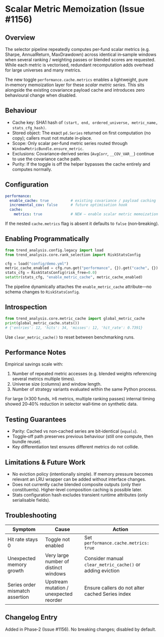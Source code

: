 # Scalar Metric Memoization (Issue #1156)

## Overview
The selector pipeline repeatedly computes per‑fund scalar metrics (e.g. Sharpe, AnnualReturn, MaxDrawdown) across identical in‑sample windows when several ranking / weighting passes or blended scores are requested. While each metric is vectorised, redundant recomputation adds overhead for large universes and many metrics.

The new toggle `performance.cache.metrics` enables a lightweight, pure in‑memory memoization layer for these *scalar metric series*. This sits alongside the existing covariance payload cache and introduces zero behavioural change when disabled.

## Behaviour
- Cache key: SHA1 hash of `(start, end, ordered_universe, metric_name, stats_cfg_hash)`.
- Stored object: The exact `pd.Series` returned on first computation (no copy); callers must not mutate in‑place.
- Scope: Only scalar per‑fund metric series routed through `WindowMetricBundle.ensure_metric`.
- Exclusions: Covariance‑derived series (`AvgCorr`, `__COV_VAR__`) continue to use the covariance cache path.
- Purity: If the toggle is off the helper bypasses the cache entirely and computes normally.

## Configuration
```yaml
performance:
  enable_cache: true          # existing covariance / payload caching
  incremental_cov: false      # future optimisation hook
  cache:
    metrics: true             # NEW – enable scalar metric memoization
```
If the nested `cache.metrics` flag is absent it defaults to `false` (non‑breaking).

## Enabling Programmatically
```python
from trend_analysis.config.legacy import load
from trend_analysis.core.rank_selection import RiskStatsConfig

cfg = load("config/demo.yml")
metric_cache_enabled = cfg.run.get("performance", {}).get("cache", {}).get("metrics", False)
stats_cfg = RiskStatsConfig(risk_free=0.0)
setattr(stats_cfg, "enable_metric_cache", metric_cache_enabled)
```
The pipeline dynamically attaches the `enable_metric_cache` attribute—no schema changes to `RiskStatsConfig`.

## Introspection
```python
from trend_analysis.core.metric_cache import global_metric_cache
print(global_metric_cache.stats())
# {'entries': 12, 'hits': 34, 'misses': 12, 'hit_rate': 0.7391}
```
Use `clear_metric_cache()` to reset between benchmarking runs.

## Performance Notes
Empirical savings scale with:
1. Number of repeated metric accesses (e.g. blended weights referencing several metrics multiple times).
2. Universe size (columns) and window length.
3. Number of strategy variants evaluated within the same Python process.

For large (≥300 funds, ≥6 metrics, multiple ranking passes) internal timing showed 20‑40% reduction in selector wall‑time on synthetic data.

## Testing Guarantees
- Parity: Cached vs non‑cached series are bit‑identical (`equals`).
- Toggle‑off path preserves previous behaviour (still one compute, then bundle reuse).
- Key differentiation test ensures different metrics do not collide.

## Limitations & Future Work
- No eviction policy (intentionally simple). If memory pressure becomes relevant an LRU wrapper can be added without interface changes.
- Does not currently cache blended composite outputs (only their constituents). Higher‑level composition caching is possible later.
- Stats configuration hash excludes transient runtime attributes (only serialisable fields).

## Troubleshooting
| Symptom | Cause | Action |
|---------|-------|--------|
| Hit rate stays 0 | Toggle not enabled | Set `performance.cache.metrics: true` |
| Unexpected memory growth | Very large number of distinct windows | Consider manual `clear_metric_cache()` or adding eviction |
| Series order mismatch assertion | Upstream mutation / unexpected reorder | Ensure callers do not alter cached Series index |

## Changelog Entry
Added in Phase‑2 (Issue #1156). No breaking changes; disabled by default.
